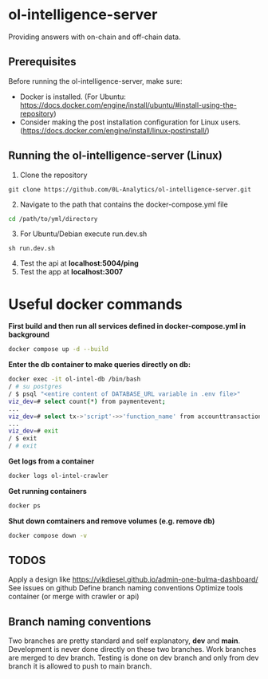 # ol-intelligence-server
Providing answers with on-chain and off-chain data.

## Prerequisites
Before running the ol-intelligence-server, make sure:
- Docker is installed. (For Ubuntu: https://docs.docker.com/engine/install/ubuntu/#install-using-the-repository)
- Consider making the post installation configuration for Linux users. (https://docs.docker.com/engine/install/linux-postinstall/) 

## Running the ol-intelligence-server (Linux)
1. Clone the repository
```
git clone https://github.com/0L-Analytics/ol-intelligence-server.git
```
2. Navigate to the path that contains the docker-compose.yml file 
```bash
cd /path/to/yml/directory
```
3. For Ubuntu/Debian execute run.dev.sh 
```
sh run.dev.sh
```
4. Test the api at **localhost:5004/ping**
5. Test the app at **localhost:3007**

# Useful docker commands
**First build and then run all services defined in docker-compose.yml in background**
```bash
docker compose up -d --build
```
**Enter the db container to make queries directly on db:**
```bash
docker exec -it ol-intel-db /bin/bash
/ # su postgres
/ $ psql "<entire content of DATABASE_URL variable in .env file>"
viz_dev=# select count(*) from paymentevent;
...
viz_dev=# select tx->'script'->>'function_name' from accounttransaction where address <> 'C906F67F626683B77145D1F20C1A753B';
...
viz_dev=# exit
/ $ exit
/ # exit
```

**Get logs from a container**
```bash
docker logs ol-intel-crawler
```
**Get running containers**
```bash
docker ps
```

**Shut down comtainers and remove volumes (e.g. remove db)**
```bash
docker compose down -v
```

## TODOS
Apply a design like https://vikdiesel.github.io/admin-one-bulma-dashboard/
See issues on github
Define branch naming conventions
Optimize tools container (or merge with crawler or api)


## Branch naming conventions
Two branches are pretty standard and self explanatory, **dev** and **main**. Development is never done directly on these two branches. Work branches are merged to dev branch. Testing is done on dev branch and only from dev branch it is allowed to push to main branch.
